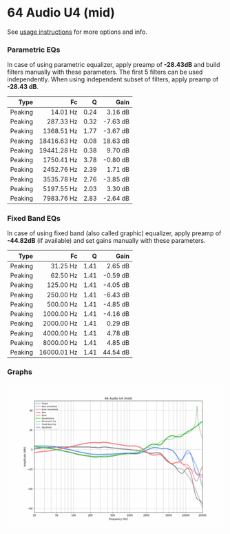 # 64 Audio U4 (mid)
See [usage instructions](https://github.com/jaakkopasanen/AutoEq#usage) for more options and info.

### Parametric EQs
In case of using parametric equalizer, apply preamp of **-28.43dB** and build filters manually
with these parameters. The first 5 filters can be used independently.
When using independent subset of filters, apply preamp of **-28.43 dB**.

| Type    | Fc          |    Q | Gain     |
|--------:|------------:|-----:|---------:|
| Peaking | 14.01 Hz    | 0.24 | 3.16 dB  |
| Peaking | 287.33 Hz   | 0.32 | -7.63 dB |
| Peaking | 1368.51 Hz  | 1.77 | -3.67 dB |
| Peaking | 18416.63 Hz | 0.08 | 18.63 dB |
| Peaking | 19441.28 Hz | 0.38 | 9.70 dB  |
| Peaking | 1750.41 Hz  | 3.78 | -0.80 dB |
| Peaking | 2452.76 Hz  | 2.39 | 1.71 dB  |
| Peaking | 3535.78 Hz  | 2.76 | -3.85 dB |
| Peaking | 5197.55 Hz  | 2.03 | 3.30 dB  |
| Peaking | 7983.76 Hz  | 2.83 | -2.64 dB |

### Fixed Band EQs
In case of using fixed band (also called graphic) equalizer, apply preamp of **-44.82dB**
(if available) and set gains manually with these parameters.

| Type    | Fc          |    Q | Gain     |
|--------:|------------:|-----:|---------:|
| Peaking | 31.25 Hz    | 1.41 | 2.65 dB  |
| Peaking | 62.50 Hz    | 1.41 | -0.59 dB |
| Peaking | 125.00 Hz   | 1.41 | -4.05 dB |
| Peaking | 250.00 Hz   | 1.41 | -6.43 dB |
| Peaking | 500.00 Hz   | 1.41 | -4.85 dB |
| Peaking | 1000.00 Hz  | 1.41 | -4.16 dB |
| Peaking | 2000.00 Hz  | 1.41 | 0.29 dB  |
| Peaking | 4000.00 Hz  | 1.41 | 4.78 dB  |
| Peaking | 8000.00 Hz  | 1.41 | 4.85 dB  |
| Peaking | 16000.01 Hz | 1.41 | 44.54 dB |

### Graphs
![](./64%20Audio%20U4%20(mid).png)
